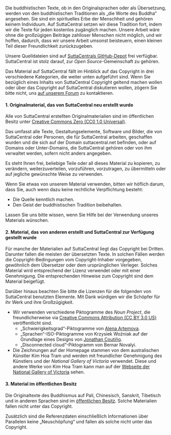 Die buddhistischen Texte, ob in den Originalsprachen oder als Übersetzung, werden von den buddhistischen Traditionen als „die Worte des Buddha“ angesehen. Sie sind ein spirituelles Erbe der Menschheit und gehören keinem Individuum. Auf SuttaCentral setzen wir diese Tradition fort, indem wir die Texte für jeden kostenlos zugänglich machen. Unsere Arbeit wäre ohne die großzügigen Beiträge zahlloser Menschen nicht möglich, und wir hoffen, dadurch, dass wir unsere Arbeit umsonst beisteuern, einen kleinen Teil dieser Freundlichkeit zurückzugeben.

Unsere Quelldateien sind auf [SuttaCentrals GitHub-Depot](https://github.com/suttacentral) frei verfügbar. SuttaCentral ist stolz darauf, zur *Open Source*-Gemeinschaft zu gehören.

Das Material auf SuttaCentral fällt im Hinblick auf das Copyright in drei verschiedene Kategorien, die weiter unten aufgeführt sind. Wenn Sie bezüglich eines Inhalts von SuttaCentral Copyright geltend machen wollen oder über das Copyright auf SuttaCentral diskutieren wollen, zögern Sie bitte nicht, uns [auf unserem Forum](https://discourse.suttacentral.net/) zu kontaktieren.

#### 1. Originalmaterial, das von SuttaCentral neu erstellt wurde

Alle von SuttaCentral erstellten Originalmaterialien sind im öffentlichen Besitz unter [Creative Commons Zero (CC0 1.0 Universal)](https://creativecommons.org/publicdomain/zero/1.0/).

Das umfasst alle Texte, Gestaltungselemente, Software und Bilder, die von SuttaCentral oder Personen, die für SuttaCentral arbeiten, geschaffen wurden und die sich auf der Domain suttacentral.net befinden, oder auf Domains oder Unter-Domains, die SuttaCentral gehören oder von ihm verwaltet werden, sofern nicht anders angegeben.

Es steht Ihnen frei, beliebige Teile oder all dieses Material zu kopieren, zu verändern, weiterzuverteilen, vorzuführen, vorzutragen, zu übermitteln oder auf jegliche gewünschte Weise zu verwenden.

Wenn Sie etwas von unserem Material verwenden, bitten wir höflich darum, dass Sie, auch wenn dazu keine rechtliche Verpflichtung besteht:

* Die Quelle kenntlich machen.
* Den Geist der buddhistischen Tradition beibehalten.

Lassen Sie uns bitte wissen, wenn Sie Hilfe bei der Verwendung unseres Materials wünschen.

#### 2. Material, das von anderen erstellt und SuttaCentral zur Verfügung gestellt wurde

Für manche der Materialien auf SuttaCentral liegt das Copyright bei Dritten. Darunter fallen die meisten der übersetzten Texte. In solchen Fällen werden die Copyright-Bedingungen vom Copyright-Inhaber vorgegeben, gewöhnlich dem Übersetzer oder dem ursprünglichen Verleger. Solches Material wird entsprechend der Lizenz verwendet oder mit einer Genehmigung. Die entsprechenden Hinweise zum Copyright sind dem Material beigefügt.

Darüber hinaus beachten Sie bitte die Lizenzen für die folgenden von SuttaCentral benutzten Elemente. Mit Dank würdigen wir die Schöpfer für ihr Werk und ihre Großzügigkeit.

* Wir verwenden verschiedene Piktogramme des *Noun Project*, die freundlicherweise via [Creative Commons Attribution (CC BY 3.0 US)](https://creativecommons.org/licenses/by/3.0/us/) veröffentlicht sind.
  * „Schwierigkeitsgrad“-Piktogramme von [Alena Artemova](https://thenounproject.com/iconwar/).
  * „Sprachen“-ISO-Piktogramme von Krzysiek Woźniak auf der Grundlage eines Designs von [Jonathan Coutiño](https://thenounproject.com/ralts01/).
  * „Disconnected cloud“-Piktogramm von Bernar Novalyi.
* Die Zeichnungen auf der Homepage stammen von dem australischen Künstler Kim Hoa Tram und werden mit freundlicher Genehmigung des Künstlers und der *National Gallery of Victoria* verwendet. Diese und andere Werke von Kim Hoa Tram kann man auf der [Webseite der National Gallery of Victoria](https://www.ngv.vic.gov.au/explore/collection/artist/11810/) sehen.

#### 3. Material im öffentlichen Besitz

Die Originaltexte des Buddhismus auf Pali, Chinesisch, Sanskrit, Tibetisch und in anderen Sprachen sind im [öffentlichen Besitz](https://creativecommons.org/publicdomain/mark/1.0/). Solche Materialien fallen nicht unter das Copyright.

Zusätzlich sind die Referenzdaten einschließlich Informationen über Parallelen keine „Neuschöpfung“ und fallen als solche nicht unter das Copyright.